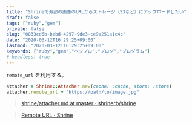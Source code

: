 ```yaml
---
title: "Shrineで外部の画像のURLからストレージ（S3など）にアップロードしたい"
draft: false
tags: ["ruby","gem"]
private: false
slug: "0833cd6b-bebd-4297-9de3-ce9a251a1c4c"
date: "2020-03-12T16:29:25+09:00"
lastmod: "2020-03-12T16:29:25+09:00"
keywords: ["ruby","gem","ベジプロ","プログ","プログラム"]
# headless: true
---
```


`remote_url` を利用する。
```rb
attacher = Shrine::Attacher.new(cache: :cache, store: :store)
attacher.remote_url = "https://path/to/image.jpg"
```

> [shrine/attacher.md at master · shrinerb/shrine](https://github.com/shrinerb/shrine/blob/master/doc/attacher.md#storage)

> [Remote URL · Shrine](https://shrinerb.com/docs/plugins/remote_url)
